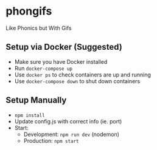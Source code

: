 # phongifs
Like Phonics but With Gifs

## Setup via Docker (Suggested)
- Make sure you have Docker installed
- Run `docker-compose up`
- Use `docker ps` to check containers are up and running
- Use `docker-compose down` to shut down containers

## Setup Manually
- `npm install`
- Update config.js with correct info (ie. port)
- Start:
	- Development: `npm run dev` (nodemon)
	- Production: `npm start`

